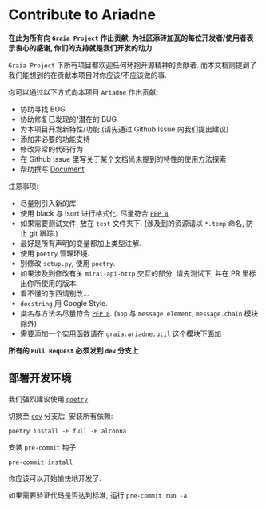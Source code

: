 # Contribute to Ariadne

**在此为所有向 `Graia Project` 作出贡献, 为社区添砖加瓦的每位开发者/使用者表示衷心的感谢, 你们的支持就是我们开发的动力.**

`Graia Project` 下所有项目都欢迎任何环抱开源精神的贡献者.
而本文档则提到了我们能想到的在贡献本项目时你应该/不应该做的事.

你可以通过以下方式向本项目 `Ariadne` 作出贡献:

 - 协助寻找 BUG
 - 协助修复已发现的/潜在的 BUG
 - 为本项目开发新特性/功能 (请先通过 Github Issue 向我们提出建议)
 - 添加非必要的功能支持
 - 修改异常的代码行为
 - 在 Github Issue 里写关于某个文档尚未提到的特性的使用方法探索
 - 帮助撰写 [Document](https://github.com/GraiaProject/Ariadne/tree/master/document)

注意事项:
 - 尽量别引入新的库
 - 使用 black 与 isort 进行格式化. 尽量符合 [`PEP 8`](https://www.python.org/dev/peps/pep-0008/).
 - 如果需要测试文件, 放在 `test` 文件夹下. (涉及到的资源请以 `*.temp` 命名, 防止 git 跟踪.)
 - 最好是所有声明的变量都加上类型注解.
 - 使用 `poetry` 管理环境.
 - 别修改 `setup.py`, 使用 `poetry`.
 - 如果涉及到修改有关 `mirai-api-http` 交互的部分, 请先测试下, 并在 PR 里标出你所使用的版本.
 - 看不懂的东西请别改...
 - `docstring` 用 Google Style.
 - 类名与方法名尽量符合 [`PEP 8`](https://www.python.org/dev/peps/pep-0008/). (`app` 与 `message.element`, `message.chain` 模块除外)
 - 需要添加一个实用函数请在 `graia.ariadne.util` 这个模块下面加

**所有的 `Pull Request` 必须发到 `dev` 分支上**

## 部署开发环境

我们强烈建议使用 [`poetry`](https://python-poetry.org).

切换至 [`dev`](https://github.com/GraiaProject/Ariadne/tree/dev) 分支后, 安装所有依赖:

`poetry install -E full -E alconna`

安装 `pre-commit` 钩子:

`pre-commit install`

你应该可以开始愉快地开发了.

如果需要验证代码是否达到标准, 运行 `pre-commit run -a`

